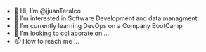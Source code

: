 - 👋 Hi, I’m @jjuanTeralco
- 👀 I’m interested in Software Development and data managment.
- 🌱 I’m currently learning DevOps on a Company BootCamp
- 💞️ I’m looking to collaborate on ...
- 📫 How to reach me ...

<!---
jjuanTeralco/jjuanTeralco is a ✨ special ✨ repository because its `README.md` (this file) appears on your GitHub profile.
You can click the Preview link to take a look at your changes.
--->
